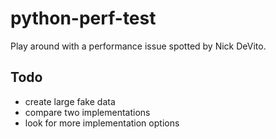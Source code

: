# python-perf-test

Play around with a performance issue spotted by Nick DeVito.



## Todo

* create large fake data
* compare two implementations
* look for more implementation options
